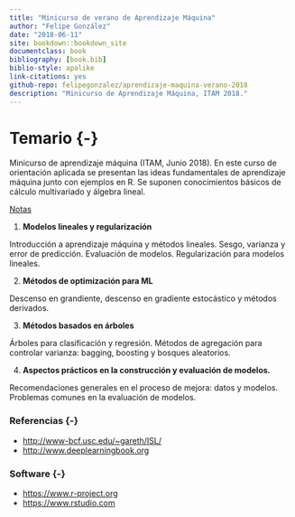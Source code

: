 ```yaml
--- 
title: "Minicurso de verano de Aprendizaje Máquina"
author: "Felipe González"
date: "2018-06-11"
site: bookdown::bookdown_site
documentclass: book
bibliography: [book.bib]
biblio-style: apalike
link-citations: yes
github-repo: felipegonzalez/aprendizaje-maquina-verano-2018
description: "Minicurso de Aprendizaje Máquina, ITAM 2018."
---
```


# Temario {-}

Minicurso de aprendizaje máquina (ITAM, Junio 2018). En este curso de orientación aplicada
se presentan las ideas fundamentales de aprendizaje máquina junto con ejemplos en R. Se suponen conocimientos
básicos de cálculo multivariado y álgebra lineal.

[Notas](https://felipegonzalez.github.io/aprendizaje-maquina-verano-2018/)

1. **Modelos lineales y regularización**

  Introducción a aprendizaje máquina y métodos lineales. Sesgo, varianza y error de predicción. Evaluación de modelos. Regularización para modelos lineales.

2. **Métodos de optimización para ML**

  Descenso en grandiente, descenso en gradiente estocástico y métodos derivados.

3. **Métodos basados en árboles**

  Árboles para clasificación y regresión. Métodos de agregación para controlar varianza: bagging, boosting y bosques aleatorios.

4. **Aspectos prácticos en la construcción y evaluación de modelos.**

  Recomendaciones generales en el proceso de mejora: datos y modelos. Problemas comunes en la evaluación de modelos.

### Referencias {-}

- http://www-bcf.usc.edu/~gareth/ISL/
- http://www.deeplearningbook.org

### Software {-}

- https://www.r-project.org
- https://www.rstudio.com
